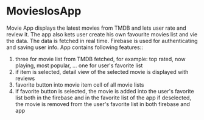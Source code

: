 # MoviesIosApp
Movie App displays the latest movies from TMDB and lets user rate and review it. The app also kets user create his own favourite movies list and vie the data. The data is fetched in real time. Firebase is used for 
authenticating and saving user info.
App contains following features::
1) three for movie list from TMDB fetched, for example: top rated, now playing, most popular, ...
one for user's favorite list
2) if item is selected, detail view of the selected movie is displayed with reviews
3)  favorite button into movie item cell of all movie lists
4) if favorite button is selected, the movie is added into the user's favorite list both in the firebase and in the favorite list of the app
if deselected, the movie is removed from the user's favorite list in both firebase and app





